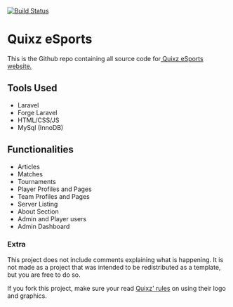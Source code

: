 [![Build Status](https://travis-ci.org/Barsnes/QuixzLaravel.svg?branch=master)](https://travis-ci.org/Barsnes/QuixzLaravel)

# Quixz eSports

This is the Github repo containing all source code for[ Quixz eSports website.](https://quixz.eu " Quixz eSports website.")


## Tools Used

	
* Laravel
* Forge Laravel
* HTML/CSS/JS
* MySql (InnoDB)


## Functionalities

* Articles
* Matches
* Tournaments
* Player Profiles and Pages
* Team Profiles and Pages
* Server Listing
* About Section
* Admin and Player users
* Admin Dashboard


### Extra
This project does not include comments explaining what is happening. It is not made as a project that was intended to be redistributed as a template, but you are free to do so.

If you fork this project, make sure your read [ Quixz' rules](https://quixz.eu/downloads " Quixz eSports website.") on using their logo and graphics.
